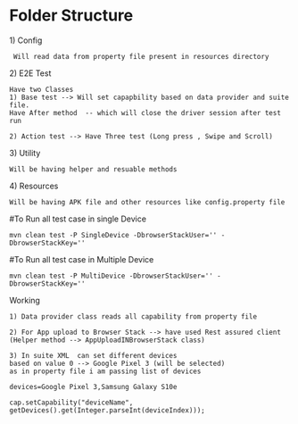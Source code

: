 # Folder Structure 

1\) Config 
```
 Will read data from property file present in resources directory
```

2\) E2E Test 
```
Have two Classes 
1) Base test --> Will set capapbility based on data provider and suite file.
Have After method  -- which will close the driver session after test run

2) Action test --> Have Three test (Long press , Swipe and Scroll)

```

3\) Utility 
```
Will be having helper and resuable methods
```

4\) Resources
```
Will be having APK file and other resources like config.property file
```

#To Run all test case in single Device 

```
mvn clean test -P SingleDevice -DbrowserStackUser='' -DbrowserStackKey=''
```

#To Run all test case in Multiple Device 

```
mvn clean test -P MultiDevice -DbrowserStackUser='' -DbrowserStackKey=''
```

Working

```
1) Data provider class reads all capability from property file

2) For App upload to Browser Stack --> have used Rest assured client 
(Helper method --> AppUploadINBrowserStack class)

3) In suite XML  can set different devices 
based on value 0 --> Google Pixel 3 (will be selected)
as in property file i am passing list of devices 

devices=Google Pixel 3,Samsung Galaxy S10e

cap.setCapability("deviceName", getDevices().get(Integer.parseInt(deviceIndex)));


```


